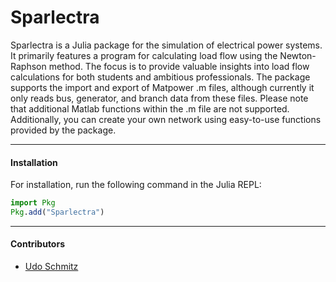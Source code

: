 Sparlectra
=============

Sparlectra is a Julia package for the simulation of electrical power systems. It primarily features a program for calculating load flow using the Newton-Raphson method. The focus is to provide valuable insights into load flow calculations for both students and ambitious professionals. The package supports the import and export of Matpower .m files, although currently it only reads bus, generator, and branch data from these files. Please note that additional Matlab functions within the .m file are not supported. Additionally, you can create your own network using easy-to-use functions provided by the package.

---

#### Installation
For installation, run the following command in the Julia REPL:
```julia
import Pkg
Pkg.add("Sparlectra")
```

---

#### Contributors
- [Udo Schmitz](https://www.linkedin.com/in/udo-schmitz-315536250/)